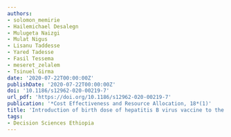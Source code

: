 ```yaml
---
authors:
- solomon_memirie
- Hailemichael Desalegn
- Mulugeta Naizgi
- Mulat Nigus
- Lisanu Taddesse
- Yared Tadesse
- Fasil Tessema
- meseret_zelalem
- Tsinuel Girma
date: '2020-07-22T00:00:00Z'
publishDate: '2020-07-22T00:00:00Z'
doi: '10.1186/s12962-020-00219-7'
url_pdf: 'https://doi.org/10.1186/s12962-020-00219-7'
publication: '*Cost Effectiveness and Resource Allocation, 18*(1)'
title: 'Introduction of birth dose of hepatitis B virus vaccine to the immunization program in Ethiopia: an economic evaluation'
tags:
- Decision Sciences Ethiopia
---
```

